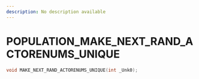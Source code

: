 ```yaml
---
description: No description available 
---
```


# POPULATION\_MAKE_NEXT_RAND_ACTORENUMS_UNIQUE

```cpp
void MAKE_NEXT_RAND_ACTORENUMS_UNIQUE(int _Unk0);
```